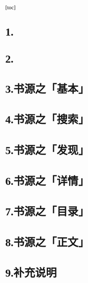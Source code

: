 <span  style="font-family: Simsun,serif; font-size: 17px; ">

[toc]

# 1.

# 2.

# 3.书源之「基本」

# 4.书源之「搜索」

# 5.书源之「发现」

# 6.书源之「详情」

# 7.书源之「目录」

# 8.书源之「正文」

# 9.补充说明

</span>